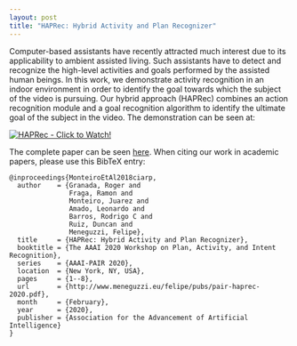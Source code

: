 ```yaml
---
layout: post
title: "HAPRec: Hybrid Activity and Plan Recognizer"
---
```


Computer-based assistants have recently attracted much interest due to its applicability to ambient assisted living. Such assistants have to detect and recognize the high-level activities and goals performed by the assisted human beings. In this work, we demonstrate activity recognition in an indoor environment in order to identify the goal towards which the subject of the video is pursuing. Our hybrid approach (HAPRec) combines an action recognition module and a goal recognition algorithm to identify the ultimate goal of the subject in the video. The demonstration can be seen at: 

[![HAPRec - Click to Watch!](https://raw.githubusercontent.com/rogergranada/rogergranada.github.io/master/images/pipeline_haprec.svg)](https://youtu.be/eb_6I6dzrEE)

The complete paper can be seen [here](http://www.meneguzzi.eu/felipe/pubs/pair-haprec-2020.pdf). When citing our work in academic papers, please use this BibTeX entry:

```
@inproceedings{MonteiroEtAl2018ciarp,
  author    = {Granada, Roger and 
               Fraga, Ramon and 
               Monteiro, Juarez and 
               Amado, Leonardo and 
               Barros, Rodrigo C and 
               Ruiz, Duncan and 
               Meneguzzi, Felipe},
  title     = {HAPRec: Hybrid Activity and Plan Recognizer},
  booktitle = {The AAAI 2020 Workshop on Plan, Activity, and Intent Recognition},
  series    = {AAAI-PAIR 2020},
  location  = {New York, NY, USA},
  pages     = {1--8},
  url       = {http://www.meneguzzi.eu/felipe/pubs/pair-haprec-2020.pdf},
  month     = {February},
  year      = {2020},
  publisher = {Association for the Advancement of Artificial Intelligence}
}
```

